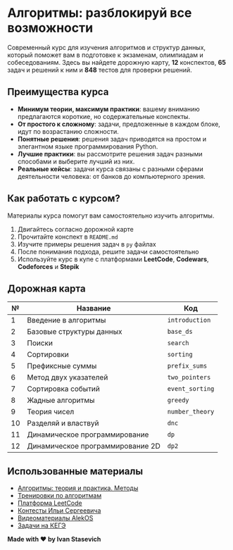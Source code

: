 # Алгоритмы: разблокируй все возможности

Современный курс для изучения алгоритмов и структур данных, который поможет вам в подготовке к
экзаменам, олимпиадам и собеседованиям. Здесь вы найдете дорожную карту, **12** конспектов, **65** задач и решений к ним и **848** тестов
для проверки решений.

## Преимущества курса

- **Минимум теории, максимум практики**: вашему вниманию предлагаются короткие, но содержательные конспекты.
- **От простого к сложному**: задачи, предложенные в каждом блоке, идут по возрастанию сложности.
- **Понятные решения**: решения задач приводятся на простом и элегантном языке программирования Python.
- **Лучшие практики**: вы рассмотрите решения задач разными способами и выберите лучший из них.
- **Реальные кейсы**: задачи курса связаны с разными сферами деятельности человека: от банков до компьютерного зрения.

## Как работать с курсом?

Материалы курса помогут вам самостоятельно изучить алгоритмы.
1. Двигайтесь согласно дорожной карте
2. Прочитайте конспект в `README.md`
3. Изучите примеры решения задач в `py` файлах
4. После понимания подхода, решите задачи самостоятельно
5. Используйте курс в купе с платформами **LeetCode**, **Codewars**, **Codeforces** и **Stepik**

## Дорожная карта

| №  | Название                         | Код             |
|----|----------------------------------|-----------------|
| 1  | Введение в алгоритмы             | `introduction`  |
| 2  | Базовые структуры данных         | `base_ds`       |
| 3  | Поиски                           | `search`        |
| 4  | Сортировки                       | `sorting`       |
| 5  | Префиксные суммы                 | `prefix_sums`   |
| 6  | Метод двух указателей            | `two_pointers`  |
| 7  | Сортировка событий               | `event_sorting` |
| 8  | Жадные алгоритмы                 | `greedy`        |
| 9  | Теория чисел                     | `number_theory` |
| 10 | Разделяй и властвуй              | `dnc`           |
| 11 | Динамическое программирование    | `dp`            |
| 12 | Динамическое программирование 2D | `dp2`           |

## Использованные материалы

* [Алгоритмы: теория и практика. Методы](https://stepik.org/course/217)
* [Тренировки по алгоритмам](https://yandex.ru/yaintern/algorithm-training_2)
* [Платформа LeetCode](https://leetcode.com/)
* [Контесты Ильи Сергеевича](https://www.hse.ru/org/persons/43923872)
* [Видеоматериалы AlekOS](https://www.youtube.com/@AlekOS/videos)
* [Задачи на КЕГЭ](https://kompege.ru)

**Made with ❤️ by Ivan Stasevich**
